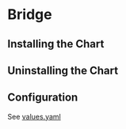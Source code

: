 # Bridge

## Installing the Chart

## Uninstalling the Chart

## Configuration

See [values.yaml](values.yaml)